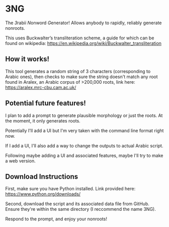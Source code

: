 # 3NG
The *3*rabii *N*onword *G*enerator! Allows anybody to rapidly, reliably generate nonroots.

This uses Buckwalter’s transliteration scheme, a guide for which can be found on wikipedia: https://en.wikipedia.org/wiki/Buckwalter_transliteration

## How it works!

This tool generates a random string of 3 characters (corresponding to Arabic ones), then checks to make sure the string doesn't match any root found in Aralex, an Arabic corpus of >200,000 roots, link here: https://aralex.mrc-cbu.cam.ac.uk/

## Potential future features!

I plan to add a prompt to generate plausible morphology or just the roots. At the moment, it only generates roots.

Potentially I'll add a UI but I'm very taken with the command line format right now.

If I add a UI, I'll also add a way to change the outputs to actual Arabic script.

Following maybe adding a UI and associated features, maybe I'll try to make a web version. 

## Download Instructions

First, make sure you have Python installed. Link provided here: https://www.python.org/downloads/

Second, download the script and its associated data file from GitHub. Ensure they're within the same directory (I reccommend the name 3NG). 

Respond to the prompt, and enjoy your nonroots!
